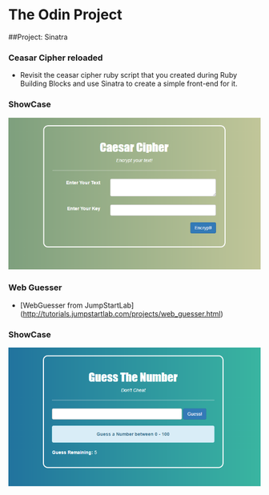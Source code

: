 # The Odin Project
##Project: Sinatra

### Ceasar Cipher reloaded
- Revisit the ceasar cipher ruby script that you created during Ruby Building Blocks and use Sinatra to create a simple front-end for it.

### ShowCase
![View](https://github.com/MAshrafM/The_Odin_Project/blob/master/17_Sinatra/02_Caesar/show.png)

### Web Guesser
- [WebGuesser from JumpStartLab] (http://tutorials.jumpstartlab.com/projects/web_guesser.html)

### ShowCase
![View](https://github.com/MAshrafM/The_Odin_Project/blob/master/17_Sinatra/01_WebGuesser/show.png)